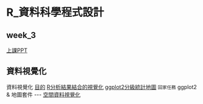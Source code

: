 ﻿# R_資料科學程式設計
## week_3 
[上課PPT](https://docs.google.com/presentation/d/e/2PACX-1vRK_nZPbToZoI3Xw7p7i-9r4pRvJazoS68QmkNQeCVbj4lQvSOIK9exmYF5Ct7UdAQqj3EX0oMrCzRv/pub?start=false&loop=false&delayms=3000&slide=id.g34447a6361_0_20)
## 資料視覺化
資料視覺化
[目的](https://yijutseng.github.io/DataScienceRBook/vis.html#section-8.1)
[R分析結果結合的視覺化](http://datascienceandr.org/slide/RVisualization-Introduction.html#3)
[ggplot2分級統計地圖](https://read01.com/7Dm7LP.html)
`回家任務` ggplot2 & 地圖套件 --- [空間資料視覺化](https://blog.gtwang.org/r/r-ggmap-package-spatial-data-visualization/)

